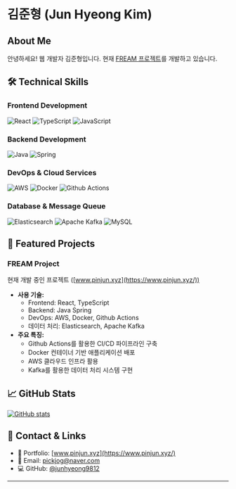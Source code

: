 # 김준형 (Jun Hyeong Kim) 

## About Me

안녕하세요! 웹 개발자 김준형입니다.
현재 [FREAM 프로젝트](https://www.pinjun.xyz/)를 개발하고 있습니다.

## 🛠 Technical Skills

### Frontend Development

![React](https://img.shields.io/badge/-React-61DAFB?style=flat-square&logo=react&logoColor=black)
![TypeScript](https://img.shields.io/badge/-TypeScript-3178C6?style=flat-square&logo=typescript&logoColor=white)
![JavaScript](https://img.shields.io/badge/-JavaScript-F7DF1E?style=flat-square&logo=javascript&logoColor=black)

### Backend Development

![Java](https://img.shields.io/badge/-Java-007396?style=flat-square&logo=java&logoColor=white)
![Spring](https://img.shields.io/badge/-Spring-6DB33F?style=flat-square&logo=spring&logoColor=white)

### DevOps & Cloud Services

![AWS](https://img.shields.io/badge/-AWS-232F3E?style=flat-square&logo=amazon-aws&logoColor=white)
![Docker](https://img.shields.io/badge/-Docker-2496ED?style=flat-square&logo=docker&logoColor=white)
![Github Actions](https://img.shields.io/badge/-Github_Actions-2088FF?style=flat-square&logo=github-actions&logoColor=white)

### Database & Message Queue

![Elasticsearch](https://img.shields.io/badge/-Elasticsearch-005571?style=flat-square&logo=elasticsearch&logoColor=white)
![Apache Kafka](https://img.shields.io/badge/-Apache_Kafka-231F20?style=flat-square&logo=apache-kafka&logoColor=white)
![MySQL](https://img.shields.io/badge/-MySQL-4479A1?style=flat-square&logo=mysql&logoColor=white)

## 🚀 Featured Projects

### FREAM Project

현재 개발 중인 프로젝트 ([www.pinjun.xyz](https://www.pinjun.xyz/))

- **사용 기술:**
  - Frontend: React, TypeScript
  - Backend: Java Spring
  - DevOps: AWS, Docker, Github Actions
  - 데이터 처리: Elasticsearch, Apache Kafka
- **주요 특징:**
  - Github Actions를 활용한 CI/CD 파이프라인 구축
  - Docker 컨테이너 기반 애플리케이션 배포
  - AWS 클라우드 인프라 활용
  - Kafka를 활용한 데이터 처리 시스템 구현

## 📈 GitHub Stats

[![GitHub stats](https://github-readme-stats.vercel.app/api?username=junhyeong9812&show_icons=true&theme=dracula)](https://github.com/junhyeong9812)

## 🤝 Contact & Links

- 💼 Portfolio: [www.pinjun.xyz](https://www.pinjun.xyz/)
- 📧 Email: pickjog@naver.com
- 💻 GitHub: [@junhyeong9812](https://github.com/junhyeong9812)

---


